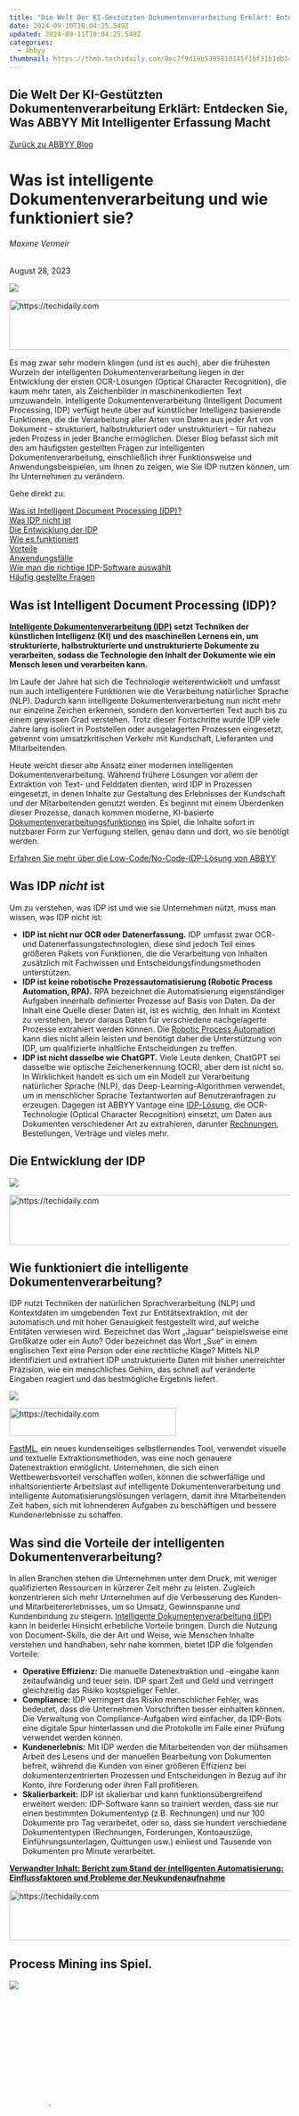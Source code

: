```yaml
---
title: "Die Welt Der KI-Gestützten Dokumentenverarbeitung Erklärt: Entdecken Sie, Was ABBYY Mit Intelligenter Erfassung Macht"
date: 2024-09-10T10:04:25.549Z
updated: 2024-09-11T10:04:25.549Z
categories:
  - abbyy
thumbnail: https://thmb.techidaily.com/8ec7f9d19b5395810145f1bf31b1db142a6ba9be6ed8b5f1e4a621d2eef1f390.jpg
---
```


## Die Welt Der KI-Gestützten Dokumentenverarbeitung Erklärt: Entdecken Sie, Was ABBYY Mit Intelligenter Erfassung Macht

[Zurück zu ABBYY Blog](https://tools.techidaily.com/abbyy/products/)

# Was ist intelligente Dokumentenverarbeitung und wie funktioniert sie?

###### Maxime Vermeir

August 28, 2023

![](https://content.abbyy.com/-/media/project/abbyy/abbyy/insights/blog/intelligent-document-processing/idp-scheme-848x444-b-de.png)





<!-- affiliate ads begin -->
<a href="https://appsumo.8odi.net/c/5597632/2118304/7443" target="_top" id="2118304">
  <img src="//a.impactradius-go.com/display-ad/7443-2118304" border="0" alt="https://techidaily.com" width="600" height="90"/>
</a>
<img height="0" width="0" src="https://appsumo.8odi.net/i/5597632/2118304/7443" style="position:absolute;visibility:hidden;" border="0" />
<!-- affiliate ads end -->




Es mag zwar sehr modern klingen (und ist es auch), aber die frühesten Wurzeln der intelligenten Dokumentenverarbeitung liegen in der Entwicklung der ersten OCR-Lösungen (Optical Character Recognition), die kaum mehr taten, als Zeichenbilder in maschinenkodierten Text umzuwandeln. Intelligente Dokumentenverarbeitung (Intelligent Document Processing, IDP) verfügt heute über auf künstlicher Intelligenz basierende Funktionen, die die Verarbeitung aller Arten von Daten aus jeder Art von Dokument – strukturiert, halbstrukturiert oder unstrukturiert – für nahezu jeden Prozess in jeder Branche ermöglichen. Dieser Blog befasst sich mit den am häufigsten gestellten Fragen zur intelligenten Dokumentenverarbeitung, einschließlich ihrer Funktionsweise und Anwendungsbeispielen, um Ihnen zu zeigen, wie Sie IDP nutzen können, um Ihr Unternehmen zu verändern. 

Gehe direkt zu:

[Was ist Intelligent Document Processing (IDP)?](https://www.abbyy.com/de/blog/intelligent-document-processing/#what-is-idp)  
[Was IDP nicht ist](https://tools.techidaily.com/abbyy/products/)  
[Die Entwicklung der IDP](https://tools.techidaily.com/abbyy/products/)  
[Wie es funktioniert](https://tools.techidaily.com/abbyy/products/)  
[Vorteile](https://tools.techidaily.com/abbyy/products/)  
[Anwendungsfälle](https://tools.techidaily.com/abbyy/products/)  
[Wie man die richtige IDP-Software auswählt](https://tools.techidaily.com/abbyy/products/)  
[Häufig gestellte Fragen](https://tools.techidaily.com/abbyy/products/)

## Was ist Intelligent Document Processing (IDP)? 

**[Intelligente Dokumentenverarbeitung (IDP)](https://www.abbyy.com/de/vantage/?itm%5Fsource=coprblog-de "Intelligent document processing (IDP)") setzt Techniken der künstlichen Intelligenz (KI) und des maschinellen Lernens ein, um strukturierte, halbstrukturierte und unstrukturierte Dokumente zu verarbeiten, sodass die Technologie den Inhalt der Dokumente wie ein Mensch lesen und verarbeiten kann.** 

Im Laufe der Jahre hat sich die Technologie weiterentwickelt und umfasst nun auch intelligentere Funktionen wie die Verarbeitung natürlicher Sprache (NLP). Dadurch kann intelligente Dokumentenverarbeitung nun nicht mehr nur einzelne Zeichen erkennen, sondern den konvertierten Text auch bis zu einem gewissen Grad verstehen. Trotz dieser Fortschritte wurde IDP viele Jahre lang isoliert in Poststellen oder ausgelagerten Prozessen eingesetzt, getrennt vom umsatzkritischen Verkehr mit Kundschaft, Lieferanten und Mitarbeitenden. 

Heute weicht dieser alte Ansatz einer modernen intelligenten Dokumentenverarbeitung. Während frühere Lösungen vor allem der Extraktion von Text- und Felddaten dienten, wird IDP in Prozessen eingesetzt, in denen Inhalte zur Gestaltung des Erlebnisses der Kundschaft und der Mitarbeitenden genutzt werden. Es beginnt mit einem Überdenken dieser Prozesse, danach kommen moderne, KI-basierte [Dokumentenverarbeitungsfunktionen](https://tools.techidaily.com/abbyy/products/) ins Spiel, die Inhalte sofort in nutzbarer Form zur Verfügung stellen, genau dann und dort, wo sie benötigt werden.

[Erfahren Sie mehr über die Low-Code/No-Code-IDP-Lösung von ABBYY](https://tools.techidaily.com/abbyy/products/)

## Was IDP _nicht_ ist

Um zu verstehen, was IDP ist und wie sie Unternehmen nützt, muss man wissen, was IDP nicht ist: 

* **IDP ist nicht nur OCR oder Datenerfassung.**  IDP umfasst zwar OCR- und Datenerfassungstechnologien, diese sind jedoch Teil eines größeren Pakets von Funktionen, die die Verarbeitung von Inhalten zusätzlich mit Fachwissen und Entscheidungsfindungsmethoden unterstützen.
* **IDP ist keine robotische Prozessautomatisierung (Robotic Process Automation, RPA).**  RPA bezeichnet die Automatisierung eigenständiger Aufgaben innerhalb definierter Prozesse auf Basis von Daten. Da der Inhalt eine Quelle dieser Daten ist, ist es wichtig, den Inhalt im Kontext zu verstehen, bevor daraus Daten für verschiedene nachgelagerte Prozesse extrahiert werden können. Die [Robotic Process Automation](https://tools.techidaily.com/abbyy/products/) kann dies nicht allein leisten und benötigt daher die Unterstützung von IDP, um qualifizierte inhaltliche Entscheidungen zu treffen.
* **IDP ist nicht dasselbe wie ChatGPT.** Viele Leute denken, ChatGPT sei dasselbe wie optische Zeichenerkennung (OCR), aber dem ist nicht so. In Wirklichkeit handelt es sich um ein Modell zur Verarbeitung natürlicher Sprache (NLP), das Deep-Learning-Algorithmen verwendet, um in menschlicher Sprache Textantworten auf Benutzeranfragen zu erzeugen. Dagegen ist ABBYY Vantage eine [IDP-Lösung,](https://tools.techidaily.com/abbyy/products/) die OCR-Technologie (Optical Character Recognition) einsetzt, um Daten aus Dokumenten verschiedener Art zu extrahieren, darunter [Rechnungen](https://tools.techidaily.com/abbyy/products/), Bestellungen, Verträge und vieles mehr.  
## Die Entwicklung der IDP  
![](https://content.abbyy.com/-/media/project/abbyy/abbyy/insights/blog/intelligent-document-processing/14000_what-is-intelligent-document-processing-blog-post-scheme-graphics-de.jpg)





<!-- affiliate ads begin -->
<a href="https://ephamedtechinc.pxf.io/c/5597632/2120864/26400?prodsku=Mercury" target="_top" id="2120864">
  <img src="//a.impactradius-go.com/display-ad/26400-2120864" border="0" alt="https://techidaily.com" width="728" height="90"/>
</a>
<img height="0" width="0" src="https://ephamedtechinc.pxf.io/i/5597632/2120864/26400?prodsku=Mercury" style="position:absolute;visibility:hidden;" border="0" />
<!-- affiliate ads end -->




## Wie funktioniert die intelligente Dokumentenverarbeitung? 

IDP nutzt Techniken der natürlichen Sprachverarbeitung (NLP) und Kontextdaten im umgebenden Text zur Entitätsextraktion, mit der automatisch und mit hoher Genauigkeit festgestellt wird, auf welche Entitäten verwiesen wird. Bezeichnet das Wort „Jaguar“ beispielsweise eine Großkatze oder ein Auto? Oder bezeichnet das Wort „Sue“ in einem englischen Text eine Person oder eine rechtliche Klage? Mittels NLP identifiziert und extrahiert IDP unstrukturierte Daten mit bisher unerreichter Präzision, wie ein menschliches Gehirn, das schnell auf veränderte Eingaben reagiert und das bestmögliche Ergebnis liefert. 

![](https://content.abbyy.com/-/media/project/abbyy/abbyy/insights/blog/intelligent-document-processing/idp-scheme-848x444-b-de.png)





<!-- affiliate ads begin -->
<a href="https://25home.pxf.io/c/5597632/2123474/16836" target="_top" id="2123474">
  <img src="//a.impactradius-go.com/display-ad/16836-2123474" border="0" alt="https://techidaily.com" width="300" height="50"/>
</a>
<img height="0" width="0" src="https://25home.pxf.io/i/5597632/2123474/16836" style="position:absolute;visibility:hidden;" border="0" />
<!-- affiliate ads end -->




[FastML](https://tools.techidaily.com/abbyy/products/), ein neues kundenseitiges selbstlernendes Tool, verwendet visuelle und textuelle Extraktionsmethoden, was eine noch genauere Datenextraktion ermöglicht. Unternehmen, die sich einen Wettbewerbsvorteil verschaffen wollen, können die schwerfällige und inhaltsorientierte Arbeitslast auf intelligente Dokumentenverarbeitung und intelligente Automatisierungslösungen verlagern, damit ihre Mitarbeitenden Zeit haben, sich mit lohnenderen Aufgaben zu beschäftigen und bessere Kundenerlebnisse zu schaffen.

## Was sind die Vorteile der intelligenten Dokumentenverarbeitung? 

In allen Branchen stehen die Unternehmen unter dem Druck, mit weniger qualifizierten Ressourcen in kürzerer Zeit mehr zu leisten. Zugleich konzentrieren sich mehr Unternehmen auf die Verbesserung des Kunden- und Mitarbeitererlebnisses, um so Umsatz, Gewinnspanne und Kundenbindung zu steigern. [Intelligente Dokumentenverarbeitung (IDP)](https://www.abbyy.com/de/vantage/?itm%5Fsource=coprblog-de "Intelligent document processing (IDP)") kann in beiderlei Hinsicht erhebliche Vorteile bringen. Durch die Nutzung von Document-Skills, die der Art und Weise, wie Menschen Inhalte verstehen und handhaben, sehr nahe kommen, bietet IDP die folgenden Vorteile:

* **Operative Effizienz:**  Die manuelle Datenextraktion und -eingabe kann zeitaufwändig und teuer sein. IDP spart Zeit und Geld und verringert gleichzeitig das Risiko kostspieliger Fehler.
* **Compliance:** IDP verringert das Risiko menschlicher Fehler, was bedeutet, dass die Unternehmen Vorschriften besser einhalten können. Die Verwaltung von Compliance-Aufgaben wird einfacher, da IDP-Bots eine digitale Spur hinterlassen und die Protokolle im Falle einer Prüfung verwendet werden können.
* **Kundenerlebnis:** Mit IDP werden die Mitarbeitenden von der mühsamen Arbeit des Lesens und der manuellen Bearbeitung von Dokumenten befreit, während die Kunden von einer größeren Effizienz bei dokumentenzentrierten Prozessen und Entscheidungen in Bezug auf ihr Konto, ihre Forderung oder ihren Fall profitieren.
* **Skalierbarkeit:** IDP ist skalierbar und kann funktionsübergreifend erweitert werden: IDP-Software kann so trainiert werden, dass sie nur einen bestimmten Dokumententyp (z.B. Rechnungen) und nur 100 Dokumente pro Tag verarbeitet, oder so, dass sie hundert verschiedene Dokumententypen (Rechnungen, Forderungen, Kontoauszüge, Einführungsunterlagen, Quittungen usw.) einliest und Tausende von Dokumenten pro Minute verarbeitet.

**[Verwandter Inhalt: Bericht zum Stand der intelligenten Automatisierung: Einflussfaktoren und Probleme der Neukundenaufnahme](https://tools.techidaily.com/abbyy/products/)**





<!-- affiliate ads begin -->
<a href="https://ephamedtechinc.pxf.io/c/5597632/2139322/26400" target="_top" id="2139322">
  <img src="//a.impactradius-go.com/display-ad/26400-2139322" border="0" alt="https://techidaily.com" width="728" height="90"/>
</a>
<img height="0" width="0" src="https://ephamedtechinc.pxf.io/i/5597632/2139322/26400" style="position:absolute;visibility:hidden;" border="0" />
<!-- affiliate ads end -->




## Process Mining ins Spiel.

**![](https://content.abbyy.com/-/media/project/abbyy/abbyy/insights/blog/intelligent-document-processing/process-intelligence-how-it-works-de.jpg)**





<!-- affiliate ads begin -->
<span id="1975555">
					<video width="128" height="480" style="cursor:pointer"
           poster="//a.impactradius-go.com/display-clicktoplayimage/1975555.png"
           onclick="if(!this.playClicked){this.play();this.setAttribute('controls',true);this.playClicked=true;}">
	   <source src="//a.impactradius-go.com/display-ad/22993-1975555">
	   <img src="//a.impactradius-go.com/display-clicktoplayimage/1975555.png" style="border: none; height: 100%; width: 100%; object-fit: contain">
	</video>
	<div style="width:80px;text-align:center"><a href="javascript:window.open(decodeURIComponent('https%3A%2F%2Fhomestyler.sjv.io%2Fc%2F5597632%2F1975555%2F22993'), '_blank');void(0);">Click here</a></div>
</span>
<img height="0" width="0" src="https://imp.pxf.io/i/5597632/1975555/22993" style="position:absolute;visibility:hidden;" border="0" />
<!-- affiliate ads end -->




[**Process Mining**](https://tools.techidaily.com/abbyy/products/) **hilft Unternehmen, ihre Prozesse zu analysieren, um intelligente Entscheidungen darüber zu treffen, wo die Dokumentenverarbeitung automatisiert werden soll. Es extrahiert Zeitstempeldaten aus Informationssystemen und wendet KI an, um ein visuelles Modell des Prozesses von Anfang bis Ende zu erstellen, einschließlich aller Abweichungen.** Die Prozessverantwortlichen erhalten einen klaren Überblick darüber, wie die Inhalte durch den Prozess fließen, und erhalten die nötigen Einblicke, um Ineffizienzen zu erkennen und zu beseitigen, die den Erfolg der IDP-Implementierung beeinträchtigen könnten.

Als Grundlage für eine erfolgreiche Automatisierung arbeitet [Process Mining](https://tools.techidaily.com/abbyy/products/) mit IDP zusammen, um Unternehmen zu befähigen:

* zu verstehen, wie der Prozess abläuft und wie die Inhalte ihn ermöglichen;
* einen Einblick zu gewinnen, wie Inhalte als Grundlage für eine qualifizierte Entscheidungsfindung innerhalb des Prozesses dienen;
* festzulegen, wie sie mit Inhalten umgehen sollten, damit der Prozess besser funktioniert; und
* die erforderlichen Document-Skills zur Optimierung der Verarbeitung von Inhalten anzuwenden.





<!-- affiliate ads begin -->
<a href="https://ephamedtechinc.pxf.io/c/5597632/2137219/26400" target="_top" id="2137219">
  <img src="//a.impactradius-go.com/display-ad/26400-2137219" border="0" alt="https://techidaily.com" width="728" height="90"/>
</a>
<img height="0" width="0" src="https://ephamedtechinc.pxf.io/i/5597632/2137219/26400" style="position:absolute;visibility:hidden;" border="0" />
<!-- affiliate ads end -->




## IDP-Anwendungsfälle: Digitale Beherrschung Ihrer Daten und Prozesse 

Die Vielseitigkeit intelligenter Dokumentenverarbeitungsanwendungen bedeutet, dass Dokumente in jeder Sprache, jedem Format und zu jeder Zeit in intelligenten Automatisierungslösungen genutzt werden können. Wir werden vier Anwendungsfälle in den Bereichen Versicherung, Neukundenaufnahme/KYC, Logistik und Kreditabwicklung untersuchen, um Beispiele für den Einsatz von IDP zu zeigen. 

#### IDP in der Versicherung 

[Intelligente Dokumentenverarbeitung im Versicherungswesen](https://tools.techidaily.com/abbyy/products/) kann auf vielfältige Weise genutzt werden. Zum Beispiel für die automatisierte Entscheidungsfindung, wie die „automatische Schadensregulierung“, für die Bereitstellung intelligenter digitaler Selbstbedienungsoptionen, die Fragen beantworten können, die normalerweise von einem Callcenter bearbeitet werden, und für die digitale Prozessautomatisierung, die Mitarbeitende von banalen Aufgaben befreit, damit sie sich auf Empathie und ein besseres Kundenerlebnis konzentrieren können. 

Der multinationale Versicherungsmakler Ecclesia Group hat mithilfe der intelligenten Dokumentenverarbeitungslösung von ABBYY seine Korrespondenz digitalisiert und rationalisiert und dadurch die Zufriedenheit seiner Kunden erhöht. ABBYY IDP extrahiert wichtige Daten aus gescannten Schadensdokumenten, einschließlich Fallnummern und Kfz-Kennzeichen, gleicht die Dokumente korrekt mit dem entsprechenden Eintrag in der Kundendatenbank ab und leitet das Dokument dann automatisch an den zuständigen Sachbearbeiter zur weiteren Bearbeitung weiter. 

#### IDP in der Kundendarlehensbearbeitung 

Hypothekenanträge sind ein Paradebeispiel für die Überfrachtung mit Dokumenten, denn eine typische Kreditakte umfasst 100 bis 200 Seiten. Zu den erforderlichen Informationen können Führerschein, Geburtsurkunden, Adressnachweise, Rechnungen von Versorgungsunternehmen, Kontoauszüge und Gehaltsabrechnungen gehören. Intelligente Dokumentenverarbeitung kann den gesamten Prozess rationalisieren, indem sie die Informationen in jedem Dokument automatisch erfasst, liest, versteht und validiert, um zu überprüfen, ob die Daten korrekt und echt sind, sodass der Kredit schneller zur Genehmigung freigegeben werden kann. Der gesamte Prozess kann online und über Mobilgeräte abgewickelt werden, um das Kundenerlebnis zu verbessern und zu erleichtern. 

Noch besser ist die Skalierbarkeit von IDP, denn in Zeiten des wirtschaftlichen Abschwungs steigt die Anzahl der Kreditanträge oft sprunghaft an. Während der Pandemie mussten die Banken in Spanien zwanzig Millionen Seiten an Dokumenten von Kunden bearbeiten, die einen Kredit beantragten – in Spitzenzeiten mehr als 100.000 pro Tag. Mithilfe der intelligenten Dokumentenverarbeitungstechnologie von ABBYY wurde das alles in weniger als sechs Wochen während des Lockdowns erledigt. Serimag, ein führendes Unternehmen für Prozessautomatisierung im spanischen Bankensektor, nutzte die IDP-Plattform von ABBYY, um Text schnell und präzise aus Millionen von Kreditanträgen zu extrahieren. Dies führte zu einer 75-prozentigen Automatisierung des gesamten Prozesses und unterstützte Serimags Bemühungen, eine SLA-Einhaltung von mehr als 99 Prozent in seinen Ergebnissen zu gewährleisten. 

#### IDP im Bereich Neukundenaufnahme/KYC 

Wenn IDP für die [eukundenaufnahme](https://tools.techidaily.com/abbyy/products/) und die Einhaltung von KYC-Richtlinien (Know-Your-Customer) eingesetzt wird, können [Finanzdienstleister](https://tools.techidaily.com/abbyy/products/) das Kundenerlebnis verbessern, die Effizienz steigern, den Umsatz erhöhen und die Kosten senken.

Serimag hat die branchenführende IDP-Technologie von ABBYY in seinen Dienst zur [intelligenten Dokumentenverarbeitung (IDP)](https://www.abbyy.com/de/vantage/?itm%5Fsource=coprblog-de "Intelligent document processing (IDP)") für Banken in Spanien integriert, um komplexe Begleitdokumente im Kreditantragsprozess zu verwalten und die Auswirkungen von COVID-19 zu mildern. Die IDP-Fähigkeiten von ABBYY lieferten bei diesem kritischen Projekt in turbulenten Zeiten die erwarteten Ergebnisse und ermöglichten eine Automatisierung von mehr als 75 Prozent des gesamten Prozesses.

#### IDP in der Logistik 

Fehler in Papierdokumenten können eine Sendung aufhalten und zu erheblichen Verzögerungen bei der Auslieferung wichtiger Waren führen. Intelligente Dokumentenverarbeitung sorgt für Genauigkeit und betriebliche Effizienz, indem sie eine Vielzahl von Versanddokumenten wie Zollerklärungsformulare, Lieferscheine, Frachtbriefe und Fahrtenbücher automatisch verarbeitet. 

Das weltweit im Bereich [Logistik](https://tools.techidaily.com/abbyy/products/) tätige Unternehmen Deutsche Post DHL Group liefert Pakete und Expresssendungen grenzüberschreitend in die ganze Welt und erzielte durch die Automatisierung seiner Finanzabteilung hervorragende Ergebnisse. 

Das Unternehmen, das im Jahr 2022 einen Umsatz von 100 Milliarden US-Dollar erwirtschaftete, nutzte zuvor ein weitgehend manuelles Buchhaltungssystem für die Verarbeitung von Hunderttausenden von Rechnungen pro Jahr. Durch die Einführung der intelligenten Dokumentenverarbeitung von ABBYY war das Unternehmen in der Lage, Rechnungen von 124 Lieferanten in verschiedenen Sprachen automatisch zu verarbeiten und so Fehler zu reduzieren und die Produktivität zu steigern. Das Unternehmen hat dann das IDP-Automatisierungsprojekt auf andere Abteilungen ausgeweitet und konnte so eine unglaubliche Effizienzsteigerung von 70 Prozent erzielen.





<!-- affiliate ads begin -->
<a href="https://ephamedtechinc.pxf.io/c/5597632/2137203/26400" target="_top" id="2137203">
  <img src="//a.impactradius-go.com/display-ad/26400-2137203" border="0" alt="https://techidaily.com" width="728" height="90"/>
</a>
<img height="0" width="0" src="https://ephamedtechinc.pxf.io/i/5597632/2137203/26400" style="position:absolute;visibility:hidden;" border="0" />
<!-- affiliate ads end -->




## Die Auswahl der richtigen Software für intelligente Dokumentenverarbeitung 

Künstliche Intelligenz ist in aller Munde, und die Technologielandschaft entwickelt sich ständig weiter. Die Wahl der richtigen intelligenten Dokumentenverarbeitungssoftware ist daher ausschlaggebend, um sicherzustellen, dass Sie den richtigen Weg zur optimalen digitalen Transformation Ihrer Geschäftsprozesse einschlagen. Hier einige wichtige Punkte, die Sie beachten sollten. 

* **1\. Ermitteln Sie den genauen Bedarf Ihres Unternehmens.**  
 Eine Universallösung gibt es nicht, daher müssen Sie Ihre spezifischen Anforderungen klar bestimmen. Was genau wollen Sie erreichen? Ein besseres Kundenerlebnis, Produktivitätssteigerungen, eine durchgängig automatisierte Verarbeitung, Entlastung Ihrer Mitarbeitenden? Die konkreten Ziele der Investition in IDP müssen von vornherein festgelegt werden, damit Sie sicher sein können, dass Sie die richtige Plattform zum richtigen Preis wählen, um einen guten ROI zu erzielen. Bereiten Sie detaillierte Fragen an Ihren potenziellen Anbieter vor, die sich auf prognostizierte Ergebnisse, Produktivitätssteigerung, Integrationsaufwand, Benutzeranpassung, Skalierbarkeit, Mitarbeiterschulung sowie Sicherheit und Compliance beziehen, insbesondere im Hinblick auf die Einführung neuer Gesetze zur ethischen KI.
* **2\. Bestimmen Sie, welche Daten Sie verarbeiten müssen.**  
 Je nach Branche variiert die Art der Daten und Dokumente, die Sie verarbeiten müssen. Dabei kann es sich um die Bearbeitung von Versicherungsansprüchen, juristische Dokumente für Anwaltskanzleien, Kreditanträge für Banken oder die Vertragsverwaltung für Immobilienmakler handeln. Intelligente Dokumentenverarbeitung kann individuell angepasst und für die Bearbeitung verschiedener Dokumententypen trainiert werden. Die benötigten Daten können strukturiert vorliegen, z. B. in Standardformularen und -tabellen oder in den entsprechenden Feldern einer Datenbank oder Softwareplattform eines Unternehmens. Möglicherweise müssen Sie aber auch unstrukturierte Daten verarbeiten, z. B. Texte in E-Mails, Textnachrichten oder Grafiken, von denen einige höchst vertraulich sein können. Bevor Sie Ihre IDP-Plattform auswählen, müssen Sie daher unbedingt genau feststellen, mit welcher Art von Daten Sie arbeiten und wo diese Daten gespeichert sind.
* **3\. Suchen Sie nach einer Lösung, die Ihren Anforderungen entspricht.**  
 Sobald Sie Ihre spezifischen Bedürfnisse ermittelt haben, wird es einfacher sein, eine Lösung zu finden, die Ihren Anforderungen entspricht. So können beispielsweise Daten in verschiedenen Sprachen vorliegen, die vor der Analyse oder Weiterleitung an ein anderes System übersetzt werden müssen. Möglicherweise gibt es strenge Datenschutzrichtlinien für die Verwendung der Daten, sodass Authentifizierungs- und Validierungsfunktionen in Ihrer IDP-Softwareplattform oberste Priorität haben werden. Auch die Klassifizierung und Integration von Daten ist ein wichtiger Schritt bei der automatischen Übernahme in bestehende Arbeitsabläufe. IDP kann Dokumente in vordefinierte Klassen einteilen, um die Arbeitslast zu organisieren und zu priorisieren, z. B. durch die Sortierung von Bewerbungen nach Datum oder von E-Mails in verschiedene Ordner, je nach ihrem Inhalt.

## Die Zukunft der Dokumentenverarbeitung 

Intelligente Dokumentenverarbeitung bietet Unternehmen eine Vielzahl von Vorteilen – wenn sie strategisch als wesentlicher Bestandteil des Kundenerlebnisses implementiert wird und die Prozesse dafür ausgelegt sind. Wenn zunächst ein Process Mining durchgeführt und eine solide Grundlage für die Implementierung geschaffen wird, können Unternehmen die Vorteile der IDP voll ausschöpfen, wie Kostensenkungen und Effizienzsteigerungen, die Einhaltung gesetzlicher Vorschriften sowie die Verbesserung des Erlebnisses von Mitarbeitenden und Kundschaft. 

Die marktführenden Technologien von ABBYY, die in einem Low-Code/No-Code-Ansatz bereitgestellt werden, bilden die Grundlage für [ABBYY Vantage](https://tools.techidaily.com/abbyy/products/), die neue intelligente Dokumentenverarbeitungsplattform für die digitale Belegschaft. 

Im Laufe der Jahre haben wir bei ABBYY gelernt, dass die Kunden eigentlich vorab trainierte Modelle wünschen, deren Fähigkeiten sie sofort nutzen können. Aus diesem Grund haben wir [ABBYY Marketplace](https://tools.techidaily.com/abbyy/products/) eingeführt, eine digitale Online-Community, in der Kunden Skills und andere Technologie-Ressourcen herunterladen können, die ABBYYs intelligente Dokumentenverarbeitungsplattform aufwerten. 

Mit [Vantage](https://tools.techidaily.com/abbyy/products/) können Sie eigene Modelle für die Dokumentenerkennung trainieren und erstellen, ohne Experte für OCR oder maschinelles Lernen zu sein. Durch menschliche Interaktion erhalten Ihre Modelle neue Eingabedaten und werden dadurch verbessert. Der Schlüssel zur Skalierung der Lösung und zur Anwendung der Technologie in vielen Geschäftsbereichen liegt darin, dass sie sich an die verschiedenen Dokumententypen und -varianten anpassen lässt.

#### Sind Sie bereit, die digitale Transformation zu beschleunigen und bei der Automatisierung der Dokumentenverarbeitung neue Wege einzuschlagen? 

[Demo anfordern](https://tools.techidaily.com/abbyy/products/)

## Häufig gestellte Fragen 

[Was ist der Unterschied zwischen IDP und OCR?](https://tools.techidaily.com/abbyy/products/)

OCR gibt es schon seit langem und wird eher als Technologie zur Datenerfassung angesehen. Es wird in erster Linie verwendet, um Text aus Papierdokumenten, gescannten Bildern oder Fotos zu extrahieren und in Text umzuwandeln, der digital am Computer bearbeitet werden kann. Die Technologie wird in der Regel eingesetzt, um gedruckte Dokumente zu digitalisieren und elektronisch zugänglich zu machen, zum Beispiel auf einer Webseite. 

OCR versteht jedoch nicht den Sinn des Textes, sondern beschränkt sich auf die Erkennung der Zeichen. IDP hingegen umfasst ein breiteres Spektrum an Fähigkeiten. IDP nutzt nicht nur OCR für die Zeichenerkennung, sondern auch künstliche Intelligenz und maschinelles Lernen, um den Text zu lesen und zu verstehen, zu entscheiden, ob er wichtig ist, und zu wissen, wie damit zu verfahren ist. So kann IDP beispielsweise eine Rechnung lesen, ihren Inhalt mit einer entsprechenden Bestellung vergleichen, die Summen auf ihre Richtigkeit prüfen und sie dann zur Zahlung an die richtige Person weiterleiten. 

[Was ist der Unterschied zwischen intelligenter Dokumentenverarbeitung und automatisierter Dokumentenverarbeitung (ADP)?](https://www.abbyy.com/de/blog/intelligent-document-processing/#stations)

Einfach ausgedrückt: ADP ist weit weniger intelligent als IDP. ADP kann Routine- und wiederkehrende Aufgaben im Zusammenhang mit Dokumenten übernehmen, z. B. das alphabetische Sortieren, Extrahieren und Validieren von Informationen. Gewöhnlich nutzt ADP jedoch einen regelbasierten Ansatz und eignet sich am besten für strukturierte Dokumente, die das gleiche Layout haben. Das bedeutet, dass ADP mit unstrukturierten oder halbstrukturierten Dokumenten, deren Inhalt variiert und deren Design unterschiedlich ist, Probleme haben kann. Sie kann sich nicht anpassen und aus vorher verarbeiteten Inhalten lernen. 

Bei der intelligenten Dokumentenverarbeitung werden KI und maschinelles Lernen eingesetzt, um eine weitaus größere Auswahl an komplexen Dokumenten zu verarbeiten. IDP verfügt grundlegend über zusätzliche kognitive Fähigkeiten, die es ihr erlauben, wie ein Mensch zu denken. Sie ist in der Lage, unterschiedliche Layouts, Strukturen und Inhalte von Dokumenten zu erlernen und sich entsprechend anzupassen. Sie kann mit etwaigen Abweichungen umgehen und aus eventuellen Fehlern lernen. Damit ist IDP ideal für die Verarbeitung von Daten, die unstrukturiert sind oder nicht nach einem festen Muster verarbeitet werden können, und somit bestens geeignet für Unternehmen, die mit verschiedenen und sich entwickelnden Dokumenttypen zu tun haben. 

[Welche Vorteile bietet die Kombination von IDP und RPA?](https://tools.techidaily.com/abbyy/products/)

RPA ist eine traditionelle Software zur Automatisierung von sich wiederholenden und einfachen Geschäftsprozessen. Sie wird oft für die Automatisierung von Routineaufgaben eingesetzt, da sie grundlegende Aufgaben wie die Eingabe von Daten, die Erfassung von Daten, die Validierung von Informationen und die Aktualisierung von Dokumenten übernehmen kann. Was der RPA fehlt, ist das Gehirn, um die Informationen, mit denen sie arbeitet, zu verstehen und in einen Zusammenhang zu bringen. Hier kommt IDP ins Spiel. 

Die intelligente Dokumentenverarbeitung verleiht der RPA die kognitiven Fähigkeiten, um den gelesenen Daten einen Sinn zu entnehmen, der den Unternehmen wichtige Informationen für bessere Geschäftsentscheidungen erschließen kann. Durch die Kombination dieser beiden Elemente ergänzen Sie Ihren Automatisierungsprozess um eine menschenähnliche Intelligenz und schaffen so eine intelligentere und effizientere Automatisierungslösung, die operative Exzellenz und Unternehmenswachstum fördert. 

Durch das Zusammenspiel der beiden Technologien wird die Genauigkeit der Datenextraktion verbessert, der Automatisierungsgrad erhöht, der Bedarf an menschlichen Eingriffen verringert und das Personal für sinnvollere, umsatzfördernde Aufgaben freigesetzt. 

[Wer sollte die intelligente Dokumentenverarbeitung nutzen?](https://tools.techidaily.com/abbyy/products/)

Jedes Unternehmen, das eine große Menge an Daten und Dokumenten verarbeitet, wird von einer intelligenten Dokumentenverarbeitung profitieren. IDP kann manuelle, wiederkehrende Routinearbeiten reduzieren, die Genauigkeit verbessern und die Produktivität steigern. Schätzungen zufolge sind 80 bis 90 Prozent der Geschäftsdaten unstrukturiert, und Unternehmen entgehen potenzielle Einnahmen, wenn sie diese Informationen nicht nutzen. IDP kann in jeder Branche einen großen Beitrag zur Steigerung von Effizienz und Umsatz leisten. 

In Banken lassen sich mit IDP-Kreditanträge rationalisieren, im Gesundheitswesen können Patientenakten und Versicherungsansprüche verwaltet werden, in der Logistik lassen sich Millionen von Dollar einsparen, indem die manuelle Dateneingabe für Bestellungen und Lieferungen entfällt, und im öffentlichen Sektor beschleunigt IDP die Ausstellung von Führerscheinen und die Auszahlung von Sozialversicherungsleistungen. In allen Branchen profitieren die Kreditorenbuchhaltungen mit IDP von Prozessautomatisierungsgraden von bis zu 90 Prozent, was zu enormen Kosteneinsparungen führt und den Mitarbeitenden mehr Zeit für sinnvolle Aufgaben gibt. 

---

_Anmerkung der Redaktion: Dieser Blogbeitrag wurde ursprünglich am 8\. Dezember 2021 veröffentlicht und am 28\. August 2023 aktualisiert, um den Begriff intelligente Dokumentenverarbeitung klarer zu definieren und den Unterschied zu generativen KI-Modellen wie ChatGPT herauszustellen. Außerdem werden vier moderne IDP-Anwendungsfälle geschildert, die die digitale Transformation unserer Kunden veranschaulichen._ 

[Intelligente Dokumentenverarbeitung (IDP)](https://www.abbyy.com/blog/intelligent-document-processing-idp/ "Intelligent Document Processing (IDP)") [Intelligent Automation](https://tools.techidaily.com/abbyy/products/) [Digital Transformation](https://tools.techidaily.com/abbyy/products/) [Robotic Process Automation (RPA)](https://www.abbyy.com/blog/robotic-process-automation-rpa/ "Robotic Process Automation (RPA)") 

![](https://static3.abbyy.com/abbyycommedia/37004/maxime-vermeir_110x110-1.png)

Maxime Vermeir

Senior Director of AI Strategy

Maxime Vermeir verfügt über ein Jahrzehnt an Erfahrung in den Bereichen Produkt und Technologie und ist ein Experte mit Unternehmergeist und mit einer Leidenschaft für die Schaffung außergewöhnlicher Kundenerlebnisse. Als Führungskraft hat er globale Teams von Innovationsberatern sowie Transformationsprojekte großer Unternehmen geleitet. Die Vermittlung von Einblicken in neue Technologien und ihre Einsatzmöglichkeiten zur Steigerung des Kundenwerts ist ein wichtiger Teil von Maximes Tätigkeit als Fachexperte. Er ist ein vertrauenswürdiger Berater und Vordenker auf seinem Gebiet, der die Technologien von ABBYY auf dem Markt bekannt macht. 

Nehmen Sie über [LinkedIn](https://www.linkedin.com/in/maximevermeir/)mit Max Kontakt auf.





<!-- affiliate ads begin -->
<span id="1977028">
					<video width="128" height="480" style="cursor:pointer"
           poster="//a.impactradius-go.com/display-clicktoplayimage/1977028.png"
           onclick="if(!this.playClicked){this.play();this.setAttribute('controls',true);this.playClicked=true;}">
	   <source src="//a.impactradius-go.com/display-ad/22993-1977028">
	   <img src="//a.impactradius-go.com/display-clicktoplayimage/1977028.png" style="border: none; height: 100%; width: 100%; object-fit: contain">
	</video>
	<div style="width:80px;text-align:center"><a href="javascript:window.open(decodeURIComponent('https%3A%2F%2Fhomestyler.sjv.io%2Fc%2F5597632%2F1977028%2F22993'), '_blank');void(0);">Click here</a></div>
</span>
<img height="0" width="0" src="https://imp.pxf.io/i/5597632/1977028/22993" style="position:absolute;visibility:hidden;" border="0" />
<!-- affiliate ads end -->




### Like, share or repost

Share 

#### Blog Updates abbonieren

Vorname\*

E-Mail\*

Land\*

LandAfghanistanAland-InselnAlbanienAlgerienAmerikanisch-SamoaAndorraAngolaAnguillaAntarktisAntigua und BarbudaArgentinienArmenienArubaAustralienÖsterreichAserbaidschanBahamasBahrainBangladeschBarbadosBelgienBelizeBeninBermudaBhutanBolivienBonaireBosnien und HerzegowinaBotsuanaBouvetinselBrasilienBritisches Territorium im Indischen OzeanBritische JungferninselnBrunei DarussalamBulgarienBurkina FasoBurundiKambodschaKamerunKanadaCabo VerdeKaimaninselnZentralafrikanische RepublikTschadChileChinaWeihnachtsinselKokosinselnKolumbienKomorenRepublik KongoDemokratische Republik KongoCookinselnCosta RicaKroatienCuraçaoZypernTschechischeCôte d\`IvoireDänemarkDschibutiDominicaDominikanische RepublikEcuadorÄgyptenEl SalvadorÄquatorialguineaEritreaEstlandÄthiopienFalklandinselnFäröerFidschiFinnlandFrankreichFranzösisch-GuayanaFranzösisch-PolynesienFranzösische SüdgebieteGabunGambiaGeorgienDeutschlandGhanaGibraltarGriechenlandGrönlandGrenadaGuadeloupeGuamGuatemalaGuernseyGuineaGuinea-BissauGuyanaHaitiHeard und die McDonaldinselnVatikanstadtHondurasHongkongUngarnIslandIndienIndonesienIrakIrlandIsle of ManIsraelITJamaikaJapanJerseyJordanienKasachstanKeniaKiribatiSüdkoreaKuwaitKyrgyzstanLaosLettlandLibanonLesothoLiberiaLibyenLiechtensteinLitauenLuxemburgMacauMazedonienMadagaskarMalawiMalaysiaMaledivenMaliMaltaMarshall-InselnMartiniqueMauretanienMauritiusMayotteMexikoMikronesienMoldawienMonacoMongoleiMontenegroMontserratMarokkoMosambikMyanmarNamibiaNauruNepalNiederlandeNiederländische AntillenNeukaledonienNeuseelandNicaraguaNigerNigeriaNiueNorfolkinselNördliche MarianenNorwegenOmanPakistanPalauPalästinaPanamaPapua-NeuguineaParaguayPeruPhilippinenPitcairnPolenPortugalPuerto RicoKatarRumänienRuandaWiedervereinigungSt. HelenaSt. Kitts und NevisSt. LuciaSaint-Pierre und MiquelonSt. Vincent und die GrenadinenSaint-BarthélemySaint Martin (französischer Teil)SamoaSan MarinoSão Tomé und PríncipeSaudi-ArabienSenegalSerbienSeychellenSierra LeoneSingapurSt. MartinSlowakeiSlowenienSalomonenSüdafrikaSüdgeorgien und die Südlichen SandwichinselnSüdsudanSpanienSri LankaSurinameSpitzbergen (Norwegen)SwasilandSchwedenSchweizTaiwanTadschikistanTansaniaThailandTimor-LesteTogoTokelauTongaTrinidad und TobagoTunesienTürkeiTurks- und CaicosinselnTuvaluUgandaUkraineVereinigte Arabische EmirateGroßbritannienUSAUruguayKleinere amerikanische ÜberseeinselnUsbekistanVanuatuVenezuelaVietnamAmerikanische JungferninselnWallis und FutunaWestsaharaSambiaSimbabwe

* Ich habe die [Datenschutzerklärung](https://tools.techidaily.com/abbyy/products/) und die [Cookie-Richtlinie](https://tools.techidaily.com/abbyy/products/) gelesen und bin damit einverstanden.

* Ich bin damit einverstanden, dass ABBYY Solutions Ltd. mich per E-Mail über Neuigkeiten zu Produkten und Technologien von ABBYY Solutions Ltd. informiert sowie Einladungen zu Veranstaltungen und Webinaren und Informationen über Whitepaper und Inhalte zu Produkten und Dienstleistungen von ABBYY Solutions Ltd. an mich sendet.  
    
Mir ist bekannt, dass ich meine Einwilligung jederzeit widerrufen kann, indem ich auf den Link zur Abmeldung in einer von ABBYY Solutions Ltd. erhaltenen E-Mail klicke oder über das [Datensubjekt-Zugriffsformular von ABBYY](https://tools.techidaily.com/abbyy/products/).

Referrer

Nachname

Query string

Product Interest Temp

UTM Campaign Name

UTM Medium

UTM Source

ITM Source

GA Client ID

UTM Content

GDPR Consent Note

Captcha Score

Page URL

Vernetzen Sie sich mit uns

<ins class="adsbygoogle"
     style="display:block"
     data-ad-format="autorelaxed"
     data-ad-client="ca-pub-7571918770474297"
     data-ad-slot="1223367746"></ins>



<ins class="adsbygoogle"
     style="display:block"
     data-ad-client="ca-pub-7571918770474297"
     data-ad-slot="8358498916"
     data-ad-format="auto"
     data-full-width-responsive="true"></ins>

<span class="atpl-alsoreadstyle">Also read:</span>
<div><ul>
<li><a href="https://facebook-video-files.techidaily.com/new-steps-to-ensure-whole-sound-in-fb-video-playbacks-for-2024/"><u>[New] Steps to Ensure Whole Sound in FB Video Playbacks for 2024</u></a></li>
<li><a href="https://digital-screen-recording.techidaily.com/updated-in-2024-the-elite-camera-set-optimal-webcams-for-windows-11/"><u>[Updated] In 2024, The Elite Camera Set  Optimal Webcams for Windows 11</u></a></li>
<li><a href="https://on-screen-recording.techidaily.com/updated-ioss-leading-edge-the-top-5-emulators-for-psp-games/"><u>[Updated] IOS's Leading Edge  The Top 5 Emulators for PSP Games</u></a></li>
<li><a href="https://some-guidance.techidaily.com/updated-refining-photos-the-step-by-step-guide-to-clean-edges-on-photopea/"><u>[Updated] Refining Photos  The Step-by-Step Guide to Clean Edges on Photopea</u></a></li>
<li><a href="https://screen-mirroring-recording.techidaily.com/updated-top-7-stardew-valley-enhancements-for-ultimate-farming-bliss-for-2024/"><u>[Updated] Top 7 Stardew Valley Enhancements for Ultimate Farming Bliss for 2024</u></a></li>
<li><a href="https://facebook-record-videos.techidaily.com/updated-transform-viewing-habits-the-top-6-choices-for-cost-free-and-online-short-film-downloads/"><u>[Updated] Transform Viewing Habits  The Top 6 Choices for Cost-Free & Online Short Film Downloads</u></a></li>
<li><a href="https://windows11.techidaily.com/7-effective-ways-to-reopen-a-hidden-windows-terminal/"><u>7 Effective Ways to Reopen a Hidden Windows Terminal</u></a></li>
<li><a href="https://mondly-stories.techidaily.com/beyond-basics-next-gen-strategies-for-language-proficiency/"><u>Beyond Basics: Next-Gen Strategies for Language Proficiency</u></a></li>
<li><a href="https://solve-latest.techidaily.com/boost-site-engagement-with-our-cookiebot-technology-powered-strategies/"><u>Boost Site Engagement with Our Cookiebot Technology Powered Strategies</u></a></li>
<li><a href="https://solve-latest.techidaily.com/boost-your-online-presence-using-advanced-cookiebot-features/"><u>Boost Your Online Presence Using Advanced Cookiebot Features</u></a></li>
<li><a href="https://solve-latest.techidaily.com/cattolica-assicurazioni-adotta-lelaborazione-d-documenti-intelligenti-per-ottimizzare-i-processi-aziendali/"><u>Cattolica Assicurazioni Adotta L'Elaborazione D Documenti Intelligenti per Ottimizzare I Processi Aziendali</u></a></li>
<li><a href="https://solve-latest.techidaily.com/cookiebot-driven-analytics-elevate-your-digital-strategy/"><u>Cookiebot-Driven Analytics: Elevate Your Digital Strategy</u></a></li>
<li><a href="https://solve-latest.techidaily.com/cookiebot-driven-solutions-boost-your-sites-performance/"><u>Cookiebot-Driven Solutions: Boost Your Site's Performance</u></a></li>
<li><a href="https://solve-latest.techidaily.com/cookiebot-enhanced-personalization-tailor-your-user-experience/"><u>Cookiebot-Enhanced Personalization: Tailor Your User Experience</u></a></li>
<li><a href="https://solve-latest.techidaily.com/cookiebot-enhancing-conversion-rates-through-smart-cookies-solutions/"><u>Cookiebot: Enhancing Conversion Rates Through Smart Cookies Solutions</u></a></li>
<li><a href="https://solve-latest.techidaily.com/cookiebot-streamlining-data-compliance-and-personalization-across-the-web/"><u>Cookiebot: Streamlining Data Compliance & Personalization Across the Web</u></a></li>
<li><a href="https://solve-latest.techidaily.com/cookiebot-the-key-ingredient-for-superior-web-traffic-insights-and-seo-success/"><u>Cookiebot: The Key Ingredient for Superior Web Traffic Insights and SEO Success</u></a></li>
<li><a href="https://solve-latest.techidaily.com/digital-transformation-in-government-embracing-identity-proofing/"><u>Digital Transformation in Government: Embracing Identity Proofing</u></a></li>
<li><a href="https://discover-best.techidaily.com/enhanced-abbyy-business-card-scanner-seamless-social-media-integration-and-revolutionary-editing-experience-on-ios/"><u>Enhanced ABBYY Business Card Scanner: Seamless Social Media Integration & Revolutionary Editing Experience on iOS</u></a></li>
<li><a href="https://solve-latest.techidaily.com/enhanced-conversion-rates-with-advanced-cookiebot-technology/"><u>Enhanced Conversion Rates with Advanced Cookiebot Technology</u></a></li>
<li><a href="https://solve-latest.techidaily.com/enhanced-conversion-rates-with-our-customized-cookiebot-technology/"><u>Enhanced Conversion Rates with Our Customized Cookiebot Technology</u></a></li>
<li><a href="https://solve-latest.techidaily.com/enhanced-conversion-tracking-with-our-cutting-edge-cookiebot-technology/"><u>Enhanced Conversion Tracking with Our Cutting-Edge Cookiebot Technology</u></a></li>
<li><a href="https://solve-latest.techidaily.com/enhanced-performance-using-advanced-cookie-technology/"><u>Enhanced Performance Using Advanced Cookie Technology</u></a></li>
<li><a href="https://solve-latest.techidaily.com/enhancing-deloittes-ediscovery-toolkit-abbyy-contribution-successfully-detailed-in-client-testimonial/"><u>Enhancing Deloitte's eDiscovery Toolkit: ABBYY Contribution Successfully Detailed in Client Testimonial</u></a></li>
<li><a href="https://solve-latest.techidaily.com/enhancing-efficiency-with-intelligent-process-analysis-case-study-insights/"><u>Enhancing Efficiency with Intelligent Process Analysis: Case Study Insights</u></a></li>
<li><a href="https://solve-latest.techidaily.com/experience-tailored-browsing-sessions-through-cookiebot-integration/"><u>Experience Tailored Browsing Sessions Through Cookiebot Integration</u></a></li>
<li><a href="https://instagram-clips.techidaily.com/from-social-media-to-monetary-success-the-roadmap-for-instagram-sponsorship/"><u>From Social Media to Monetary Success  The Roadmap for Instagram Sponsorship</u></a></li>
<li><a href="https://solve-latest.techidaily.com/harnessing-data-with-cookiebot-optimize-user-experience-and-drive-engagement/"><u>Harnessing Data with Cookiebot: Optimize User Experience & Drive Engagement</u></a></li>
<li><a href="https://solve-latest.techidaily.com/how-abbyy-achieved-exclusive-selection-for-everest-groups-idp-utilizing-peak-matrix-technology/"><u>How ABBYY Achieved Exclusive Selection for Everest Group's IDP Utilizing Peak Matrix Technology</u></a></li>
<li><a href="https://win-howtos.techidaily.com/how-to-fix-error-code-0x800f081f-when-installing-net-framework-35/"><u>How to Fix Error Code 0X800F081F When Installing .NET Framework 3.5</u></a></li>
<li><a href="https://techidaily.com/how-to-reset-a-infinix-note-30i-phone-that-is-locked-drfone-by-drfone-reset-android-reset-android/"><u>How to Reset a Infinix Note 30i Phone That Is Locked | Dr.fone</u></a></li>
<li><a href="https://android-transfer.techidaily.com/in-2024-5-ways-to-teach-you-to-transfer-files-from-vivo-y36-to-other-android-devices-easily-drfone-by-drfone-transfer-from-android-transfer-from-android/"><u>In 2024, 5 Ways To Teach You To Transfer Files from Vivo Y36 to Other Android Devices Easily | Dr.fone</u></a></li>
<li><a href="https://iphone-transfer.techidaily.com/in-2024-6-methods-for-switching-from-apple-iphone-15-pro-to-samsung-drfone-by-drfone-transfer-from-ios/"><u>In 2024, 6 Methods for Switching from Apple iPhone 15 Pro to Samsung | Dr.fone</u></a></li>
<li><a href="https://snapchat-videos.techidaily.com/in-2024-secret-snapsnapping-techniques-unseen-screen-captures/"><u>In 2024, Secret SnapSnapping Techniques  Unseen Screen Captures</u></a></li>
<li><a href="https://extra-information.techidaily.com/in-search-of-the-ideal-soundtrack-for-your-boxings/"><u>In Search of the Ideal Soundtrack for Your Boxings</u></a></li>
<li><a href="https://solve-latest.techidaily.com/iphone-scanner-app-featuring-optical-character-recognition-ocr-for-pdfjpg-files/"><u>IPhone Scanner App Featuring Optical Character Recognition (OCR) for Pdf/Jpg Files</u></a></li>
<li><a href="https://solve-latest.techidaily.com/limpact-de-la-technologie-docr-abbyy-sur-lexpansion-rapide-de-nickel-en-france/"><u>L'Impact De La Technologie D'OCR ABBYY Sur L'Expansion Rapide De Nickel en France</u></a></li>
<li><a href="https://hardware-help.techidaily.com/latest-geforce-rtx-770-driver-downloads-compatible-with-windows-pcs/"><u>Latest GeForce RTX 770 Driver Downloads Compatible with Windows PCs</u></a></li>
<li><a href="https://solve-latest.techidaily.com/marketing-leadership-update-gabriard-lukianchuk-joins-abbyy-c-suite-as-head-of-marketing/"><u>Marketing Leadership Update: Gabriard Lukianchuk Joins ABBYY C-Suite as Head of Marketing</u></a></li>
<li><a href="https://solve-latest.techidaily.com/maximizing-profits-with-effective-referral-management-turning-patient-referrals-into-a-reliable-source-of-revenue/"><u>Maximizing Profits with Effective Referral Management: Turning Patient Referrals Into a Reliable Source of Revenue</u></a></li>
<li><a href="https://solve-latest.techidaily.com/mobile-optimierung-mcdows-erweitert-mit-abbyy-ocr/"><u>Mobile-Optimierung: McDows Erweitert Mit ABBYY OCR</u></a></li>
<li><a href="https://win11.techidaily.com/strategies-for-alleviating-usb-shortage-on-pcs/"><u>Strategies for Alleviating USB Shortage on PCs</u></a></li>
<li><a href="https://some-guidance.techidaily.com/the-ultimate-guide-to-effective-film-production-using-movie-maker-windows-8-for-2024/"><u>The Ultimate Guide to Effective Film Production Using Movie Maker (Windows 8) for 2024</u></a></li>
<li><a href="https://smart-video-editing.techidaily.com/updated-in-2024-the-best-of-the-best-top-10-intro-creators-for-pc-online-and-offline/"><u>Updated In 2024, The Best of the Best Top 10 Intro Creators for PC Online & Offline</u></a></li>
</ul></div>
